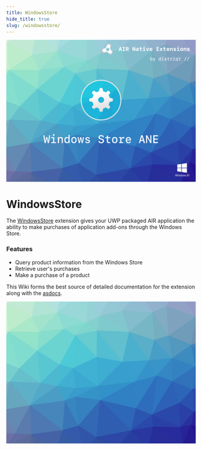 ```yaml
---
title: WindowsStore
hide_title: true
slug: /windowsstore/
---
```


![](images/hero.png)

# WindowsStore

The [WindowsStore](https://airnativeextensions.com/extension/com.distriqt.WindowsStore) extension 
gives your UWP packaged AIR application the ability to make purchases of application add-ons through the Windows Store. 


### Features

- Query product information from the Windows Store
- Retrieve user's purchases
- Make a purchase of a product



This Wiki forms the best source of detailed documentation for the extension along with 
the [asdocs](https://docs.airnativeextensions.com/asdocs/windowsstore). 



![](images/promo.png)
